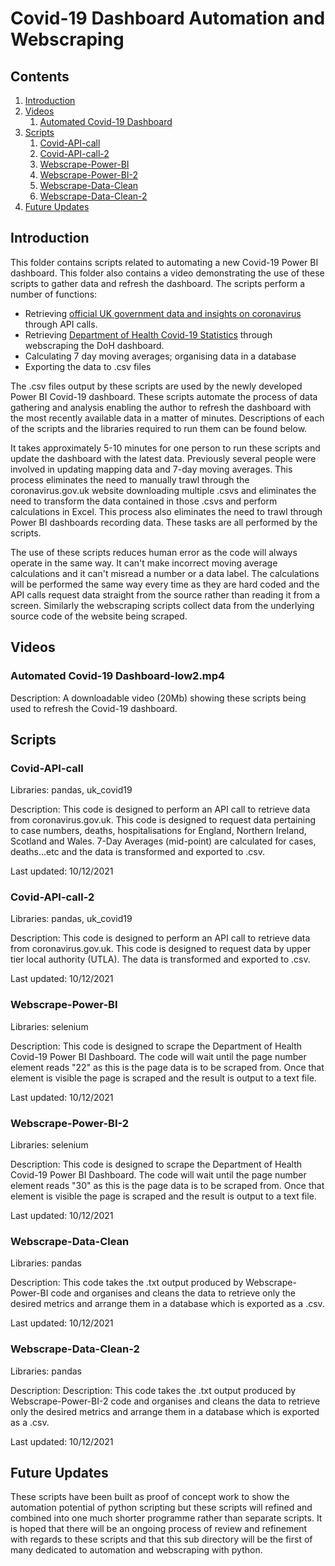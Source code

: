 # Covid-19 Dashboard Automation and Webscraping

## Contents
1. [Introduction](#introduction)
2. [Videos](#videos)
    1. [Automated Covid-19 Dashboard](#sub1)  
3. [Scripts](#paragraph1)
    1. [Covid-API-call](#subparagraph1)
    2. [Covid-API-call-2](#subparagraph2)
    3. [Webscrape-Power-BI](#subparagraph3)
    4. [Webscrape-Power-BI-2](#subparagraph4)
    5. [Webscrape-Data-Clean](#subparagraph5)
    6. [Webscrape-Data-Clean-2](#subparagraph6)
4. [Future Updates](#future) 

## Introduction <a name="introduction"></a>

This folder contains scripts related to automating a new Covid-19 Power BI dashboard. This folder also contains a video demonstrating the use of these scripts to gather data and refresh the dashboard. The scripts perform a number of functions: 

- Retrieving [official UK government data and insights on coronavirus](https://coronavirus.data.gov.uk/) through API calls.
- Retrieving [Department of Health Covid-19 Statistics](https://app.powerbi.com/view?r=eyJrIjoiODJjOGE3ZDUtM2ViNy00YjBlLTllMjktOTNjZjlkODJhODU4IiwidCI6ImU3YTEzYWVhLTk0MzctNGRiNy1hMjJiLWNmYWE0Y2UzM2I2ZSJ9) through webscraping the DoH dashboard.
- Calculating 7 day moving averages; organising data in a database
- Exporting the data to .csv files

The .csv files output by these scripts are used by the newly developed Power BI Covid-19 dashboard. These scripts automate the process of data gathering and analysis enabling the author to refresh the dashboard with the most recently available data in a matter of minutes. Descriptions of each of the scripts and the libraries required to run them can be found below.

It takes approximately 5-10 minutes for one person to run these scripts and update the dashboard with the latest data. Previously several people were involved in updating mapping data and 7-day moving averages. This process eliminates the need to manually trawl through the coronavirus.gov.uk website downloading multiple .csvs and eliminates the need to transform the data contained in those .csvs and perform calculations in Excel. This process also eliminates the need to trawl through Power BI dashboards recording data. These tasks are all performed by the scripts. 

The use of these scripts reduces human error as the code will always operate in the same way. It can't make incorrect moving average calculations and it can't misread a number or a data label. The calculations will be performed the same way every time as they are hard coded and the API calls request data straight from the source rather than reading it from a screen. Similarly the webscraping scripts collect data from the underlying source code of the website being scraped.

## Videos <a name="videos"></a>

### Automated Covid-19 Dashboard-low2.mp4 <a name="sub1"></a>

Description: A downloadable video (20Mb) showing these scripts being used to refresh the Covid-19 dashboard. 

## Scripts <a name="paragraph1"></a>

### Covid-API-call  <a name="subparagraph1"></a>

Libraries: pandas, uk_covid19

Description: This code is designed to perform an API call to retrieve data from coronavirus.gov.uk. This code is designed to request data pertaining to case numbers, deaths, hospitalisations for England, Northern Ireland, Scotland and Wales. 7-Day Averages (mid-point) are calculated for cases, deaths...etc and the data is transformed and exported to .csv.

Last updated: 10/12/2021

### Covid-API-call-2 <a name="subparagraph2"></a>

Libraries: pandas, uk_covid19

Description: This code is designed to perform an API call to retrieve data from coronavirus.gov.uk. This code is designed to request data by upper tier local authority (UTLA). The data is transformed and exported to .csv.

Last updated: 10/12/2021

### Webscrape-Power-BI <a name="subparagraph3"></a>

Libraries: selenium

Description: This code is designed to scrape the Department of Health Covid-19 Power BI Dashboard. The code will wait until the page number element reads "22" as this is the page data is to be scraped from. Once that element is visible the page is scraped and the result is output to a text file. 

Last updated: 10/12/2021

### Webscrape-Power-BI-2 <a name="subparagraph4"></a>

Libraries: selenium

Description: This code is designed to scrape the Department of Health Covid-19 Power BI Dashboard. The code will wait until the page number element reads "30" as this is the page data is to be scraped from. Once that element is visible the page is scraped and the result is output to a text file. 

Last updated: 10/12/2021

### Webscrape-Data-Clean <a name="subparagraph5"></a>

Libraries: pandas

Description: This code takes the .txt output produced by Webscrape-Power-BI code and organises and cleans the data to retrieve only the desired metrics and arrange them in a database which is exported as a .csv.

Last updated: 10/12/2021

### Webscrape-Data-Clean-2 <a name="subparagraph6"></a>

Libraries: pandas

Description: Description: This code takes the .txt output produced by Webscrape-Power-BI-2 code and organises and cleans the data to retrieve only the desired metrics and arrange them in a database which is exported as a .csv.

Last updated: 10/12/2021

## Future Updates <a name="future"></a>

These scripts have been built as proof of concept work to show the automation potential of python scripting but these scripts will refined and combined into one much shorter programme rather than separate scripts. It is hoped that there will be an ongoing process of review and refinement with regards to these scripts and that this sub directory will be the first of many dedicated to automation and webscraping with python. 
